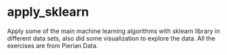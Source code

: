 # apply_sklearn
Apply some of the main machine learning algorithms with sklearn library in different data sets, also did some visualization to explore the data. All the exercises are from Pierian Data.
